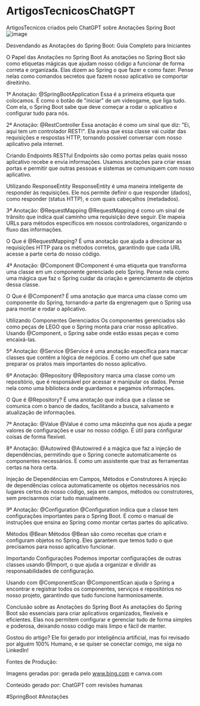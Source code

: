 # ArtigosTecnicosChatGPT
ArtigosTecnicos criados pelo ChatGPT sobre Anotações Spring Boot
![image](https://github.com/user-attachments/assets/9efb16fe-8fce-4ab3-ae4f-63f7aedb3f91)

Desvendando as Anotações do Spring Boot: Guia Completo para Iniciantes

O Papel das Anotações no Spring Boot
As anotações no Spring Boot são como etiquetas mágicas que ajudam nosso código a funcionar de forma correta e organizada. Elas dizem ao Spring o que fazer e como fazer. Pense nelas como comandos secretos que fazem nosso aplicativo se comportar direitinho.

 

1ª Anotação: @SpringBootApplication
Essa é a primeira etiqueta que colocamos. É como o botão de "iniciar" de um videogame, que liga tudo. Com ela, o Spring Boot sabe que deve começar a rodar o aplicativo e configurar tudo para nós.

 

2ª Anotação: @RestController
Essa anotação é como um sinal que diz: "Ei, aqui tem um controlador REST!". Ela avisa que essa classe vai cuidar das requisições e respostas HTTP, tornando possível conversar com nosso aplicativo pela internet.

 

Criando Endpoints RESTful
Endpoints são como portas pelas quais nosso aplicativo recebe e envia informações. Usamos anotações para criar essas portas e permitir que outras pessoas e sistemas se comuniquem com nosso aplicativo.

 

Utilizando ResponseEntity
ResponseEntity é uma maneira inteligente de responder às requisições. Ele nos permite definir o que responder (dados), como responder (status HTTP), e com quais cabeçalhos (metadados).

 

3ª Anotação: @RequestMapping
@RequestMapping é como um sinal de trânsito que indica qual caminho uma requisição deve seguir. Ele mapeia URLs para métodos específicos em nossos controladores, organizando o fluxo das informações.

 

O Que é @RequestMapping?
É uma anotação que ajuda a direcionar as requisições HTTP para os métodos corretos, garantindo que cada URL acesse a parte certa do nosso código.

 

4ª Anotação: @Component
@Component é uma etiqueta que transforma uma classe em um componente gerenciado pelo Spring. Pense nela como uma mágica que faz o Spring cuidar da criação e gerenciamento de objetos dessa classe.

 

O Que é @Component?
É uma anotação que marca uma classe como um componente do Spring, tornando-a parte da engrenagem que o Spring usa para montar e rodar o aplicativo.

 

Utilizando Componentes Gerenciados
Os componentes gerenciados são como peças de LEGO que o Spring monta para criar nosso aplicativo. Usando @Component, o Spring sabe onde estão essas peças e como encaixá-las.

 

5ª Anotação: @Service
@Service é uma anotação específica para marcar classes que contêm a lógica de negócios. É como um chef que sabe preparar os pratos mais importantes do nosso aplicativo.

 

6ª Anotação: @Repository
@Repository marca uma classe como um repositório, que é responsável por acessar e manipular os dados. Pense nela como uma biblioteca onde guardamos e pegamos informações.

 

O Que é @Repository?
É uma anotação que indica que a classe se comunica com o banco de dados, facilitando a busca, salvamento e atualização de informações.

 

7ª Anotação: @Value
@Value é como uma mãozinha que nos ajuda a pegar valores de configurações e usar no nosso código. É útil para configurar coisas de forma flexível.

 

8ª Anotação: @Autowired
@Autowired é a mágica que faz a injeção de dependências, permitindo que o Spring conecte automaticamente os componentes necessários. É como um assistente que traz as ferramentas certas na hora certa.

 

Injeção de Dependências em Campos, Métodos e Construtores
A injeção de dependências coloca automaticamente os objetos necessários nos lugares certos do nosso código, seja em campos, métodos ou construtores, sem precisarmos criar tudo manualmente.

 

9ª Anotação: @Configuration
@Configuration indica que a classe tem configurações importantes para o Spring Boot. É como o manual de instruções que ensina ao Spring como montar certas partes do aplicativo.

 



Métodos @Bean
Métodos @Bean são como receitas que criam e configuram objetos no Spring. Eles garantem que temos tudo o que precisamos para nosso aplicativo funcionar.

 

Importando Configurações
Podemos importar configurações de outras classes usando @Import, o que ajuda a organizar e dividir as responsabilidades de configuração.

 

Usando com @ComponentScan
@ComponentScan ajuda o Spring a encontrar e registrar todos os componentes, serviços e repositórios no nosso projeto, garantindo que tudo funcione harmoniosamente.

 

Conclusão sobre as Anotações do Spring Boot
As anotações do Spring Boot são essenciais para criar aplicativos organizados, flexíveis e eficientes. Elas nos permitem configurar e gerenciar tudo de forma simples e poderosa, deixando nosso código mais limpo e fácil de manter.

 

Gostou do artigo? Ele foi gerado por inteligência artificial, mas foi revisado por alguém 100% Humano, e se quiser se conectar comigo, me siga no LinkedIn!

 

Fontes de Produção:

Imagens geradas por: gerada pelo www.bing.com e canva.com

Conteúdo gerado por: ChatGPT com revisões humanas



 

 #SpringBoot #Anotações


